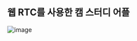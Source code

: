 웹 RTC를 사용한 캠 스터디 어플 
--

![image](https://user-images.githubusercontent.com/89631493/187016401-d79db0fd-b2f8-449a-9ccd-e16b4e607d38.png)

